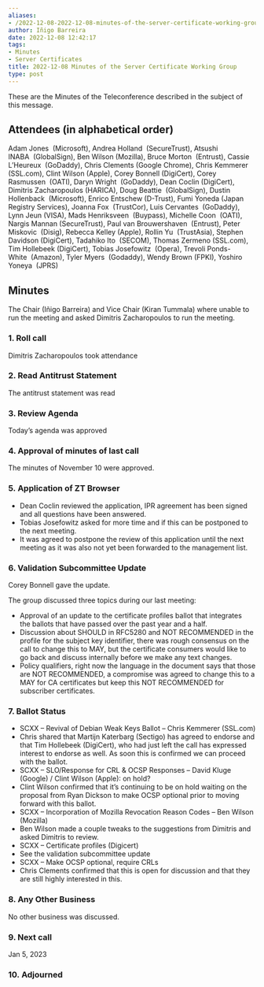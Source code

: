 ```yaml
---
aliases:
- /2022-12-08-2022-12-08-minutes-of-the-server-certificate-working-group/
author: Iñigo Barreira
date: 2022-12-08 12:42:17
tags:
- Minutes
- Server Certificates
title: 2022-12-08 Minutes of the Server Certificate Working Group
type: post
---
```


These are the Minutes of the Teleconference described in the subject of this message.

## Attendees (in alphabetical order) 

Adam Jones  (Microsoft), Andrea Holland  (SecureTrust), Atsushi INABA  (GlobalSign), Ben Wilson (Mozilla), Bruce Morton  (Entrust), Cassie L’Heureux  (GoDaddy), Chris Clements (Google Chrome), Chris Kemmerer (SSL.com), Clint Wilson (Apple), Corey Bonnell (DigiCert), Corey Rasmussen  (OATI), Daryn Wright  (GoDaddy), Dean Coclin (DigiCert), Dimitris Zacharopoulos (HARICA), Doug Beattie  (GlobalSign), Dustin Hollenback  (Microsoft), Enrico Entschew (D-Trust), Fumi Yoneda (Japan Registry Services), Joanna Fox  (TrustCor), Luis Cervantes  (GoDaddy), Lynn Jeun (VISA), Mads Henriksveen  (Buypass), Michelle Coon  (OATI), Nargis Mannan (SecureTrust), Paul van Brouwershaven  (Entrust), Peter Miskovic  (Disig), Rebecca Kelley (Apple), Rollin Yu  (TrustAsia), Stephen Davidson (DigiCert), Tadahiko Ito  (SECOM), Thomas Zermeno (SSL.com), Tim Hollebeek (DigiCert), Tobias Josefowitz  (Opera), Trevoli Ponds-White  (Amazon), Tyler Myers  (Godaddy), Wendy Brown (FPKI), Yoshiro Yoneya  (JPRS)

## Minutes 

The Chair (Iñigo Barreira) and Vice Chair (Kiran Tummala) where unable to run the meeting and asked Dimitris Zacharopoulos to run the meeting.

### 1. Roll call 

Dimitris Zacharopoulos took attendance

### 2. Read Antitrust Statement   

The antitrust statement was read

### 3. Review Agenda  

Today’s agenda was approved

### 4. Approval of minutes of last call  

The minutes of November 10 were approved.

### 5. Application of ZT Browser 

- Dean Coclin reviewed the application, IPR agreement has been signed and all questions have been answered.
- Tobias Josefowitz asked for more time and if this can be postponed to the next meeting.
- It was agreed to postpone the review of this application until the next meeting as it was also not yet been forwarded to the management list.

### 6. Validation Subcommittee Update 

Corey Bonnell gave the update.

The group discussed three topics during our last meeting:

- Approval of an update to the certificate profiles ballot that integrates the ballots that have passed over the past year and a half.
- Discussion about SHOULD in RFC5280 and NOT RECOMMENDED in the profile for the subject key identifier, there was rough consensus on the call to change this to MAY, but the certificate consumers would like to go back and discuss internally before we make any text changes.
- Policy qualifiers, right now the language in the document says that those are NOT RECOMMENDED, a compromise was agreed to change this to a MAY for CA certificates but keep this NOT RECOMMENDED for subscriber certificates.

### 7. Ballot Status 

- SCXX – Revival of Debian Weak Keys Ballot – Chris Kemmerer (SSL.com)
- Chris shared that Martijn Katerbarg (Sectigo) has agreed to endorse and that Tim Hollebeek (DigiCert), who had just left the call has expressed interest to endorse as well. As soon this is confirmed we can proceed with the ballot.
- SCXX – SLO/Response for CRL & OCSP Responses – David Kluge (Google) / Clint Wilson (Apple): on hold?
- Clint Wilson confirmed that it’s continuing to be on hold waiting on the proposal from Ryan Dickson to make OCSP optional prior to moving forward with this ballot.
- SCXX – Incorporation of Mozilla Revocation Reason Codes – Ben Wilson (Mozilla)
- Ben Wilson made a couple tweaks to the suggestions from Dimitris and asked Dimitris to review.
- SCXX – Certificate profiles (Digicert)
- See the validation subcommittee update
- SCXX – Make OCSP optional, require CRLs
- Chris Clements confirmed that this is open for discussion and that they are still highly interested in this.

### 8. Any Other Business 

No other business was discussed.

### 9. Next call 

Jan 5, 2023

### 10. Adjourned